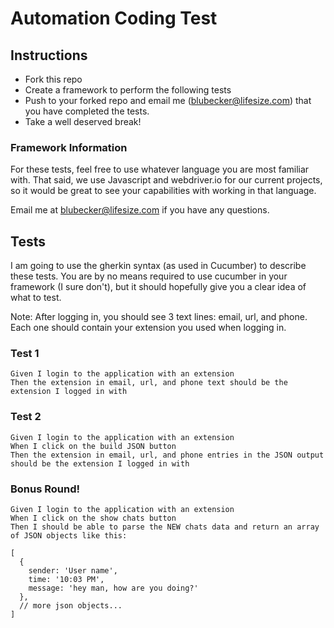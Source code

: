 # Automation Coding Test

## Instructions
* Fork this repo
* Create a framework to perform the following tests
* Push to your forked repo and email me (blubecker@lifesize.com) that you have completed the tests.
* Take a well deserved break!

### Framework Information

For these tests, feel free to use whatever language you are most familiar with. That said, we use Javascript and webdriver.io
for our current projects, so it would be great to see your capabilities with working in that language.

Email me at blubecker@lifesize.com if you have any questions.

## Tests

I am going to use the gherkin syntax (as used in Cucumber) to describe these tests. You are by no means required to use
cucumber in your framework (I sure don't), but it should hopefully give you a clear idea of what to test.

Note: After logging in, you should see 3 text lines: email, url, and phone. Each one should
contain your extension you used when logging in.

### Test 1

```
Given I login to the application with an extension
Then the extension in email, url, and phone text should be the extension I logged in with
```

### Test 2

```
Given I login to the application with an extension
When I click on the build JSON button
Then the extension in email, url, and phone entries in the JSON output should be the extension I logged in with
```

### Bonus Round!

```
Given I login to the application with an extension
When I click on the show chats button
Then I should be able to parse the NEW chats data and return an array of JSON objects like this:

[
  {
    sender: 'User name',
    time: '10:03 PM',
    message: 'hey man, how are you doing?'
  },
  // more json objects...
]
```
